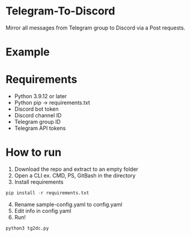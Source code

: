 # Telegram-To-Discord
Mirror all messages from Telegram group to Discord via a Post requests.

# Example


# Requirements

- Python 3.9.12 or later
- Python pip -> requirements.txt
- Discord bot token
- Discord channel ID
- Telegram group ID
- Telegram API tokens

# How to run

1. Download the repo and extract to an empty folder
2. Open a CLI ex. CMD, PS, GitBash in the directory
3. Install requirements

```py
pip install -r requirements.txt
```

4. Rename sample-config.yaml to config.yaml
5. Edit info in config.yaml
6. Run!

```py
python3 tg2dc.py
```
